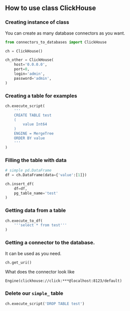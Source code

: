 

## How to use class ClickHouse

### Creating instance of class

You can create as many database connectors as you want.

```python
from connectors_to_databases import ClickHouse

ch = ClickHouse()

ch_other = ClickHouse(
    host='0.0.0.0',
    port=0,
    login='admin',
    password='admin',
)
```

### Creating a table for examples

```python
ch.execute_script(
    '''
    CREATE TABLE test 
    (
        value Int64
    ) 
    ENGINE = MergeTree 
    ORDER BY value
    '''
)
```

### Filling the table with data

```python
# simple pd.DataFrame
df = ch.DataFrame(data={'value':[1]})

ch.insert_df(
    df=df,
    pg_table_name='test'
)
```

### Getting data from a table

```python
ch.execute_to_df(
    '''select * from test'''
)
```

### Getting a connector to the database.

It can be used as you need.

```python
ch.get_uri()
```

What does the connector look like

```log
Engine(clickhouse://click:***@localhost:8123/default)
```

### Delete our `simple_` table

```python
ch.execute_script('DROP TABLE test')
```
